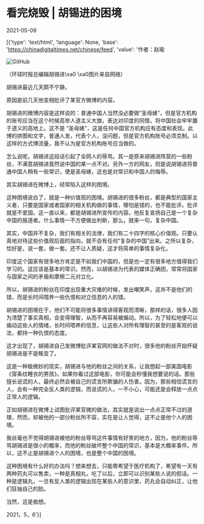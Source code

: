 # 看完烧毁 | 胡锡进的困境

2021-05-09

[{'type': 'text/html', 'language': None, 'base': 'https://chinadigitaltimes.net/chinese/feed', 'value': '作者：赵瑜

![GitHub](https://mmbiz.qpic.cn/mmbiz_jpg/87SnFEa7MeFcEGia4dtBzTu0ibC6AcdzmskYg7mUbPiav08EaWAMLHicK28ROYF75V22t3nCMfIgS1FIcxDxMOFFOQ/)

（环球时报总编辑胡锡进\xa0 \xa0图片来自网络）

胡锡进最近几天颇不宁静。

原因是前几天他变相批评了某官方微博的内容。

胡锡进的微博内容是这样说的：普通中国人当然没必要做“圣母婊”，但是官方机构的账号应当在这个时候高举人道主义大旗，表达对印度的同情，将中国社会牢牢置于道义的高地上。这不是 “圣母婊”，这是任何中国官方机构应有态度和表现。此博的拼图和文字，普通人发，代表个人，没问题，但是官方机构账号必须克制。以这样的方式博流量，我不认为是官方机构账号应当做的。

怎么说呢，胡锡进这段话引起了全网人的辱骂。其一是原来胡锡进阵营的一些粉丝，不满意胡锡进竟然说中国的某一点不对。另外一方的网友，则是说胡锡进将普通中国人稍有一些常识，便是圣母婊，这也是对常识和中国人的侮辱。

其实胡锡进在微博上，经常陷入这样的困境。

这种困境说白了，就是一种价值观的困境。胡锡进的很多粉丝，都是典型的国家主义者，只要是国家或者国家的相关机构做的事情，哪怕是错的，也不能批评。批评就是不爱国。这一直以来，都是胡锡进所宣传的内容。他反复宣扬自己是一个复杂中国的报道者。什么事情一不方便做出判断，那么，就来一句，复杂中国。

其实，中国并不复杂，我们有相关的法律，我们有二十四字的核心价值观。只要认真地对待这些价值观后面的指向，就不会有任何“复杂的中国”出来。之所以复杂，恰好是，说一套，做一套。还不让人质疑，这才将简单的事情复杂化。

印度这个国家有很多地方肯定是不如我们中国的，但是也一定有很多地方值得我们学习的。这应该是基本的常识。然而，以胡锡进为代表的媒体正确团，常常将国家与国家之间的矛盾和摩擦二元对立化。

所以，胡锡进的粉丝在印度出现重大灾难的时候，发出嘲笑声，这并不是他们的错，而是长时间喂养一些仇恨和对立信息的人的错。

胡锡进的困境在于，他们不可能将很多事情讲得客观而清晰，那样的话，很多人因为清楚了事实真相，会变得理智，从而不再容易被煽动。所以，为了轻松地便可以煽动这些人的情绪，长时间喂养的信息，让这些人对所有理智的甚至的是客观的说法，都持一种仇恨的态度。

这才出现了，胡锡进自己发微博批评某官网的做法不对时，很多他的粉丝开始怀疑胡锡进是不是叛变了。

这是一种极微妙的现实，胡锡进与他的粉丝之间的关系，让我想起一部美国电影《穿条纹睡衣的男孩》。如果你看过这部电影，你可能会秒懂我想要说的话。那些擅长说谎的人，最终必然会被自己的谎言所欺骗的人伤害。因为，那些相信谎言的人，会有一种完全反人类的逻辑，而说谎的人，一不小心，可能还是会释放一点点正常人的逻辑。

正如胡锡进在微博上试图批评某官微的做法，其实就是说出一点点正常不过的道理，然而，却被他的一部分粉丝所不容，实在是让人觉得，这不止是他个人的困境。

我丝毫也不觉得胡锡进被他的粉丝辱骂这件事情有好笑的地方，因为，他的粉丝辱骂胡锡进是很小的概率，而他的粉丝破坏整个中国的常识，基本是大概率事件。所以，这不止是胡锡进个人的困境，也是整个中国的困境。

这种困境有什么好的办法吗？想来想去，只能寄希望于医疗机构了，希望有一天有两种药丸可以售卖，一种是真相丸，吃了以后，立即可以识别某些人说的假话。一种是逻辑丸，一旦有反人类的逻辑出现在某些人的意识里，药丸会自动纠正，让他们狂抽自己的脸。

当然，这是痴想。

2021，5，6'}]